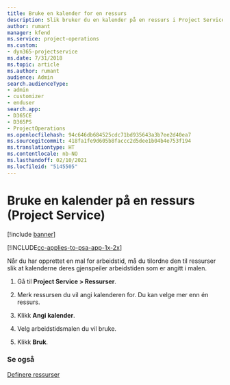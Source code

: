 ```yaml
---
title: Bruke en kalender for en ressurs
description: Slik bruker du en kalender på en ressurs i Project Service
author: rumant
manager: kfend
ms.service: project-operations
ms.custom:
- dyn365-projectservice
ms.date: 7/31/2018
ms.topic: article
ms.author: rumant
audience: Admin
search.audienceType:
- admin
- customizer
- enduser
search.app:
- D365CE
- D365PS
- ProjectOperations
ms.openlocfilehash: 94c646db684525cdc71bd935643a3b7ee2d40ea7
ms.sourcegitcommit: 418fa1fe9d605b8faccc2d5dee1b04b4e753f194
ms.translationtype: HT
ms.contentlocale: nb-NO
ms.lasthandoff: 02/10/2021
ms.locfileid: "5145505"
---
```

# <a name="apply-a-calendar-to-a-resource-project-service"></a>Bruke en kalender på en ressurs (Project Service)

[!include [banner](../includes/psa-now-project-operations.md)]

[!INCLUDE[cc-applies-to-psa-app-1x-2x](../includes/cc-applies-to-psa-app-1x-2x.md)]

Når du har opprettet en mal for arbeidstid, må du tilordne den til ressurser slik at kalenderne deres gjenspeiler arbeidstiden som er angitt i malen.  
  
1.  Gå til **Project Service > Ressurser**.  
  
2.  Merk ressursen du vil angi kalenderen for. Du kan velge mer enn én ressurs.  
  
3.  Klikk **Angi kalender**.  
  
4.  Velg arbeidstidsmalen du vil bruke.  
  
5.  Klikk **Bruk**.  
  
### <a name="see-also"></a>Se også  
 [Definere ressurser](../psa/set-up-resources.md)
